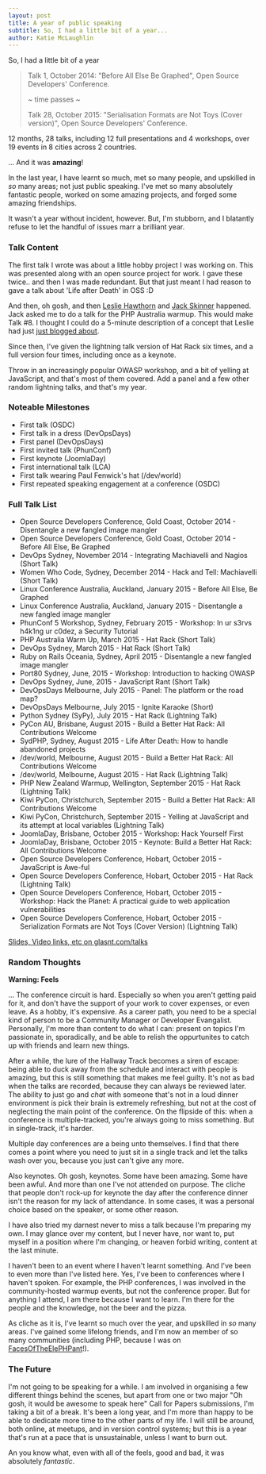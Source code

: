 ```yaml
---
layout: post
title: A year of public speaking
subtitle: So, I had a little bit of a year...
author: Katie McLaughlin
---
```


So, I had a little bit of a year

> Talk 1, October 2014: "Before All Else Be Graphed", Open Source Developers' Conference.
>
> ~ time passes ~
> 
> Talk 28, October 2015: "Serialisation Formats are Not Toys (Cover version)", Open Source Developers' Conference.

12 months, 28 talks, including 12 full presentations and 4 workshops, over 19 events in 8 cities across 2 countries. 


... And it was **amazing**!

In the last year, I have learnt so much, met so many people, and upskilled in *so* many areas; not just public speaking. I've met so many absolutely fantastic people, worked on some amazing projects, and forged some amazing friendships.

It wasn't a year without incident, however. But, I'm stubborn, and I blatantly refuse to let the handful of issues marr a brilliant year. 

### Talk Content

The first talk I wrote was about a little hobby project I was working on. This was presented along with an open source project for work. I gave these twice.. and then I was made redundant. But that just meant I had reason to gave a talk about 'Life after Death' in OSS :D 

And then, oh gosh, and then [Leslie Hawthorn](http://hawthornlandings.org) and [Jack Skinner](https://developerjack.com) happened. Jack asked me to do a talk for the PHP Australia warmup. This would make Talk #8. I thought I could do a 5-minute description of a concept that Leslie had just [just blogged about](http://hawthornlandings.org/2015/02/13/a-place-to-hang-your-hat/). 

Since then, I've given the lightning talk version of Hat Rack six times, and a full version four times, including once as a keynote.

Throw in an increasingly popular OWASP workshop, and a bit of yelling at JavaScript, and that's most of them covered. Add a panel and a few other random lightning talks, and that's my year. 

### Noteable Milestones

 * First talk (OSDC)
 * First talk in a dress (DevOpsDays)
 * First panel (DevOpsDays)
 * First invited talk (PhunConf)
 * First keynote (JoomlaDay)
 * First international talk (LCA)
 * First talk wearing Paul Fenwick's hat (/dev/world)
 * First repeated speaking engagement at a conference (OSDC)

### Full Talk List

 - Open Source Developers Conference, Gold Coast, October 2014 - Disentangle a new fangled image mangler
 - Open Source Developers Conference, Gold Coast, October 2014 - Before All Else, Be Graphed
 - DevOps Sydney, November 2014 - Integrating Machiavelli and Nagios (Short Talk)
 - Women Who Code, Sydney, December 2014 - Hack and Tell: Machiavelli (Short Talk)
 - Linux Conference Australia, Auckland, January 2015 - Before All Else, Be Graphed
 - Linux Conference Australia, Auckland, January 2015 - Disentangle a new fangled image mangler
 - PhunConf 5 Workshop, Sydney, February 2015 - Workshop: In ur s3rvs h4k1ng ur c0dez, a Security Tutorial
 - PHP Australia Warm Up, March 2015 - Hat Rack (Short Talk)
 - DevOps Sydney, March 2015 - Hat Rack (Short Talk)
 - Ruby on Rails Oceania, Sydney, April 2015 - Disentangle a new fangled image mangler
 - Port80 Sydney, June, 2015 - Workshop: Introduction to hacking OWASP
 - DevOps Sydney, June, 2015 - JavaScript Rant (Short Talk)
 - DevOpsDays Melbourne, July 2015 - Panel: The platform or the road map?
 - DevOpsDays Melbourne, July 2015 - Ignite Karaoke (Short)
 - Python Sydney (SyPy), July 2015 - Hat Rack (Lightning Talk)
 - PyCon AU, Brisbane, August 2015 - Build a Better Hat Rack: All Contributions Welcome
 - SydPHP, Sydney, August 2015 - Life After Death: How to handle abandoned projects
 - /dev/world, Melbourne, August 2015 - Build a Better Hat Rack: All Contributions Welcome
 - /dev/world, Melbourne, August 2015 - Hat Rack (Lightning Talk)
 - PHP New Zealand Warmup, Wellington, September 2015 - Hat Rack (Lightning Talk)
 - Kiwi PyCon, Christchurch, September 2015 - Build a Better Hat Rack: All Contributions Welcome
 - Kiwi PyCon, Christchurch, September 2015 - Yelling at JavaScript and its attempt at local variables (Lightning Talk)
 - JoomlaDay, Brisbane, October 2015 - Workshop: Hack Yourself First
 - JoomlaDay, Brisbane, October 2015 - Keynote: Build a Better Hat Rack: All Contributions Welcome
 - Open Source Developers Conference, Hobart, October 2015 - JavaScript is Awe-ful
 - Open Source Developers Conference, Hobart, October 2015 - Hat Rack (Lightning Talk)
 - Open Source Developers Conference, Hobart, October 2015 - Workshop: Hack the Planet: A practical guide to web application vulnerabilities
 - Open Source Developers Conference, Hobart, October 2015 - Serialization Formats are Not Toys (Cover Version) (Lightning Talk)

[Slides, Video links, etc on glasnt.com/talks](http://glasnt.com/talks)

### Random Thoughts

**Warning: Feels**

... The conference circuit is hard. Especially so when you aren't getting paid for it, and don't have the support of your work to cover expenses, or even leave. As a hobby, it's expensive. As a career path, you need to be a special kind of person to be a Community Manager or Developer Evangalist. Personally, I'm more than content to do what I can: present on topics I'm passionate in, sporadically, and be able to relish the oppurtunites to catch up with friends and learn new things.

After a while, the lure of the Hallway Track becomes a siren of escape: being able to duck away from the schedule and interact with people is amazing, but this is still something that makes me feel guilty. It's not as bad when the talks are recorded, because they can always be reviewed later. The ability to just go and *chat* with someone that's not in a loud dinner environment is pick their brain is extremely refreshing, but not at the cost of neglecting the main point of the conference. On the flipside of this: when a conference is multiple-tracked, you're always going to miss something. But in single-track, it's harder. 

Multiple day conferences are a being unto themselves. I find that there comes a point where you need to just sit in a single track and let the talks wash over you, because you just can't give any more. 

Also keynotes. Oh gosh, keynotes. Some have been amazing. Some have been awful. And more than one I've not attended on purpose. The cliche that people don't rock-up for keynote the day after the conference dinner isn't the reason for my lack of attendance. In some cases, it was a personal choice based on the speaker, or some other reason. 

I have also tried my darnest never to miss a talk because I'm preparing my own. I may glance over my content, but I never have, nor want to, put myself in a position where I'm changing, or heaven forbid writing, content at the last minute. 

I haven't been to an event where I haven't learnt something. And I've been to even more than I've listed here. Yes, I've been to conferences where I haven't spoken. For example, the PHP conferences, I was involved in the community-hosted warmup events, but not the conference proper. But for anything I attend, I am there because I want to learn. I'm there for the people and the knowledge, not the beer and the pizza. 

As cliche as it is, I've learnt so much over the year, and upskilled in *so* many areas. I've gained some lifelong friends, and I'm now an member of so many communities (including PHP, because I was on [FacesOfTheElePHPant](http://www.facesoftheelephpant.com/post/129143418936)!). 

### The Future

I'm not going to be speaking for a while. I am involved in organising a few different things behind the scenes, but apart from one or two major "Oh gosh, it would be awesome to speak here" Call for Papers submissions, I'm taking a bit of a break. It's been a long year, and I'm more than happy to be able to dedicate more time to the other parts of my life. 
I will still be around, both online, at meetups, and in version control systems; but this is a year that's run at a pace that is unsustainable, unless I want to burn out. 

An you know what, even with all of the feels, good and bad, it was absolutely *fantastic*. 
